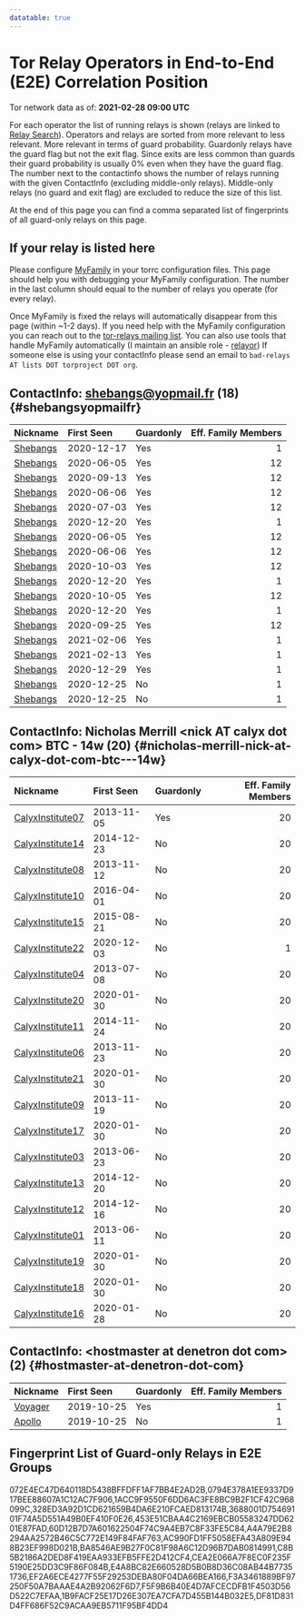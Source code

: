 ```yaml
---
datatable: true
---
```



# Tor Relay Operators in End-to-End (E2E) Correlation Position

Tor network data as of: **2021-02-28 09:00 UTC**

For each operator the list of running relays is shown (relays are linked to [Relay Search](https://metrics.torproject.org/rs.html)).
Operators and relays are sorted from more relevant to less relevant. More relevant in terms of guard probability.
Guardonly relays have the guard flag but not the exit flag.
Since exits are less common than guards their guard probability is usually 0% even when they have the guard flag.
The number next to the contactinfo shows the number of relays running with the given ContactInfo (excluding middle-only relays).
Middle-only relays (no guard and exit flag) are excluded to reduce the size of this list.

At the end of this page you can find a comma separated list of fingerprints of all guard-only relays on this page.

## If your relay is listed here
Please configure [MyFamily](https://www.torproject.org/docs/tor-manual.html.en#MyFamily) in your torrc configuration files.
This page should help you with debugging your MyFamily configuration. The number in the last column should equal to the number of
relays you operate (for every relay).

Once MyFamily is fixed the relays will automatically disappear from this page (within ~1-2 days).
If you need help with the MyFamily configuration you can reach out to the
[tor-relays mailing list](https://lists.torproject.org/cgi-bin/mailman/listinfo/tor-relays).
You can also use tools that handle MyFamily automatically (I maintain an ansible role - 
[relayor](https://medium.com/@nusenu/deploying-tor-relays-with-ansible-6612593fa34d))
If someone else is using your contactInfo please send an email to ```bad-relays AT lists DOT torproject DOT org```.


## ContactInfo: shebangs@yopmail.fr (18) {#shebangsyopmailfr}

| Nickname                                                                                            | First Seen   | Guardonly   |   Eff. Family Members |
|:----------------------------------------------------------------------------------------------------|:-------------|:------------|----------------------:|
| [Shebangs](https://metrics.torproject.org/rs.html#details/E4A8BC82E660528D5B0B8D36C08AB44B77351736) | 2020-12-17   | Yes         |                     1 |
| [Shebangs](https://metrics.torproject.org/rs.html#details/453E51CBAA4C2169EBCB05583247DD6201E87FAD) | 2020-06-05   | Yes         |                    12 |
| [Shebangs](https://metrics.torproject.org/rs.html#details/F5F9B6B40E4D7AFCECDFB1F4503D56D522C7EFAA) | 2020-09-13   | Yes         |                    12 |
| [Shebangs](https://metrics.torproject.org/rs.html#details/CEA2E066A7F8EC0F235F5190E25DD3C9F86F084B) | 2020-06-06   | Yes         |                    12 |
| [Shebangs](https://metrics.torproject.org/rs.html#details/F3A3461889BF97250F50A7BAAAE4A2B92062F6D7) | 2020-07-03   | Yes         |                    12 |
| [Shebangs](https://metrics.torproject.org/rs.html#details/A4A79E2B8294AA2572B46C5C772E149F84FAF763) | 2020-12-20   | Yes         |                     1 |
| [Shebangs](https://metrics.torproject.org/rs.html#details/AC990FD1FF5058EFA43A809E948B23EF998D021B) | 2020-06-05   | Yes         |                    12 |
| [Shebangs](https://metrics.torproject.org/rs.html#details/BA8546AE9B27F0C81F98A6C12D96B7DAB0814991) | 2020-06-06   | Yes         |                    12 |
| [Shebangs](https://metrics.torproject.org/rs.html#details/0794E378A1EE9337D917BEE88607A1C12AC7F906) | 2020-10-03   | Yes         |                    12 |
| [Shebangs](https://metrics.torproject.org/rs.html#details/3688001D75469101F74A5D551A49B0EF410F0E26) | 2020-12-20   | Yes         |                     1 |
| [Shebangs](https://metrics.torproject.org/rs.html#details/072E4EC47D640118D5438BFFDFF1AF7BB4E2AD2B) | 2020-10-05   | Yes         |                    12 |
| [Shebangs](https://metrics.torproject.org/rs.html#details/328ED3A92D1CD621659B4DA6E210FCAED813174B) | 2020-12-20   | Yes         |                     1 |
| [Shebangs](https://metrics.torproject.org/rs.html#details/C8B5B2186A2DED8F419EAA933EFB5FFE2D412CF4) | 2020-09-25   | Yes         |                    12 |
| [Shebangs](https://metrics.torproject.org/rs.html#details/1ACC9F9550F6DD6AC3FE8BC9B2F1CF42C968099C) | 2021-02-06   | Yes         |                     1 |
| [Shebangs](https://metrics.torproject.org/rs.html#details/EF2A6ECE4277F55F29253DEBA80F04DA66BEA166) | 2021-02-13   | Yes         |                     1 |
| [Shebangs](https://metrics.torproject.org/rs.html#details/60D12B7D7A601622504F74C9A4EB7C8F33FE5C84) | 2020-12-29   | Yes         |                     1 |
| [Shebangs](https://metrics.torproject.org/rs.html#details/5A8918BCA6B05FC780CFBDD66703BEF60DE53DA6) | 2020-12-25   | No          |                     1 |
| [Shebangs](https://metrics.torproject.org/rs.html#details/E9272A28DAFABAE4F3D07233A16D13BDD5F58D4A) | 2020-12-25   | No          |                     1 |

## ContactInfo: Nicholas Merrill &lt;nick AT calyx dot com&gt; BTC - 14w (20) {#nicholas-merrill-nick-at-calyx-dot-com-btc---14w}

| Nickname                                                                                                    | First Seen   | Guardonly   |   Eff. Family Members |
|:------------------------------------------------------------------------------------------------------------|:-------------|:------------|----------------------:|
| [CalyxInstitute07](https://metrics.torproject.org/rs.html#details/1B9FACF25E17D26E307EA7CFA7D455B144B032E5) | 2013-11-05   | Yes         |                    20 |
| [CalyxInstitute14](https://metrics.torproject.org/rs.html#details/0011BD2485AD45D984EC4159C88FC066E5E3300E) | 2014-12-23   | No          |                    20 |
| [CalyxInstitute08](https://metrics.torproject.org/rs.html#details/0B5E5E70FFEA9C7F9FFD13B8E16916A608F3E9EB) | 2013-11-12   | No          |                    20 |
| [CalyxInstitute10](https://metrics.torproject.org/rs.html#details/42ED91DD3768F6A2A194D094A7432CBE8DA004B1) | 2016-04-01   | No          |                    20 |
| [CalyxInstitute15](https://metrics.torproject.org/rs.html#details/47E49319DD67784F1E65B5793371BE467365979E) | 2015-08-21   | No          |                    20 |
| [CalyxInstitute22](https://metrics.torproject.org/rs.html#details/4B218691AF8BC02BAB4D856689652E958AF5DCF3) | 2020-12-03   | No          |                     1 |
| [CalyxInstitute04](https://metrics.torproject.org/rs.html#details/501B3DBF250B094A05CA5DBC424AD4C3D46721A2) | 2013-07-08   | No          |                    20 |
| [CalyxInstitute20](https://metrics.torproject.org/rs.html#details/673C081A9502D5D3AB9395FF4257274BE4C7A8A4) | 2020-01-30   | No          |                    20 |
| [CalyxInstitute11](https://metrics.torproject.org/rs.html#details/6C143720FFF8469EF6A5C5B4066366340CF6C0D1) | 2014-11-24   | No          |                    20 |
| [CalyxInstitute06](https://metrics.torproject.org/rs.html#details/6F4E9FD00D4251D98BE96FB1AA546FE34676A95B) | 2013-11-23   | No          |                    20 |
| [CalyxInstitute21](https://metrics.torproject.org/rs.html#details/70ACA07D9276277B82E909C1439E19CCA2FB16CC) | 2020-01-30   | No          |                    20 |
| [CalyxInstitute09](https://metrics.torproject.org/rs.html#details/7761DDC7EB1BE26D4155F74A15F12C32A36FE0F2) | 2013-11-19   | No          |                    20 |
| [CalyxInstitute17](https://metrics.torproject.org/rs.html#details/81EDFBC8F6F5C7CF0ADD5F8E08BC8FABA04089C6) | 2020-01-30   | No          |                    20 |
| [CalyxInstitute03](https://metrics.torproject.org/rs.html#details/84D361B736A8CD1E8818D0FC186892E91AB76881) | 2013-06-23   | No          |                    20 |
| [CalyxInstitute13](https://metrics.torproject.org/rs.html#details/A7C7EB2A0DFB2E3FFFC12B7756707433DD550F9E) | 2014-12-20   | No          |                    20 |
| [CalyxInstitute12](https://metrics.torproject.org/rs.html#details/B34CC9056250847D1980F08285B01CF0B718C0B6) | 2014-12-16   | No          |                    20 |
| [CalyxInstitute01](https://metrics.torproject.org/rs.html#details/E4D1F25DFBE484208866BA4A1A958B73127CB0AD) | 2013-06-11   | No          |                    20 |
| [CalyxInstitute19](https://metrics.torproject.org/rs.html#details/E8663924FE2AAD4E081A17ED6976D0AE8010F47B) | 2020-01-30   | No          |                    20 |
| [CalyxInstitute18](https://metrics.torproject.org/rs.html#details/EDEDB8797873D340328B5FEDBD7744A7D1DF151F) | 2020-01-30   | No          |                    20 |
| [CalyxInstitute16](https://metrics.torproject.org/rs.html#details/F68A76522D356F89BEC286889A3822250567BE2E) | 2020-01-28   | No          |                    20 |

## ContactInfo: &lt;hostmaster at denetron dot com&gt; (2) {#hostmaster-at-denetron-dot-com}

| Nickname                                                                                           | First Seen   | Guardonly   |   Eff. Family Members |
|:---------------------------------------------------------------------------------------------------|:-------------|:------------|----------------------:|
| [Voyager](https://metrics.torproject.org/rs.html#details/DF81D831D4FF686F52C9ACAA9EB5711F95BF4DD4) | 2019-10-25   | Yes         |                     1 |
| [Apollo](https://metrics.torproject.org/rs.html#details/71840F45C2478347B872321066F9805D1A1B79FD)  | 2019-10-25   | No          |                     1 |


## Fingerprint List of Guard-only Relays in E2E Groups

072E4EC47D640118D5438BFFDFF1AF7BB4E2AD2B,0794E378A1EE9337D917BEE88607A1C12AC7F906,1ACC9F9550F6DD6AC3FE8BC9B2F1CF42C968099C,328ED3A92D1CD621659B4DA6E210FCAED813174B,3688001D75469101F74A5D551A49B0EF410F0E26,453E51CBAA4C2169EBCB05583247DD6201E87FAD,60D12B7D7A601622504F74C9A4EB7C8F33FE5C84,A4A79E2B8294AA2572B46C5C772E149F84FAF763,AC990FD1FF5058EFA43A809E948B23EF998D021B,BA8546AE9B27F0C81F98A6C12D96B7DAB0814991,C8B5B2186A2DED8F419EAA933EFB5FFE2D412CF4,CEA2E066A7F8EC0F235F5190E25DD3C9F86F084B,E4A8BC82E660528D5B0B8D36C08AB44B77351736,EF2A6ECE4277F55F29253DEBA80F04DA66BEA166,F3A3461889BF97250F50A7BAAAE4A2B92062F6D7,F5F9B6B40E4D7AFCECDFB1F4503D56D522C7EFAA,1B9FACF25E17D26E307EA7CFA7D455B144B032E5,DF81D831D4FF686F52C9ACAA9EB5711F95BF4DD4